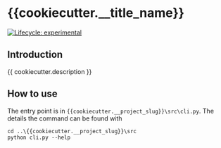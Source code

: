 # {{cookiecutter.__title_name}}

<!-- badges: start -->
[![Lifecycle:
experimental](https://img.shields.io/badge/lifecycle-experimental-orange.svg)](https://lifecycle.r-lib.org/articles/stages.html#experimental)
<!-- badges: end -->

## Introduction

{{ cookiecutter.description }}

## How to use

The entry point is in `{{cookiecutter.__project_slug}}\src\cli.py`. The details
the command can be found with

    cd ..\{{cookiecutter.__project_slug}}\src
    python cli.py --help
